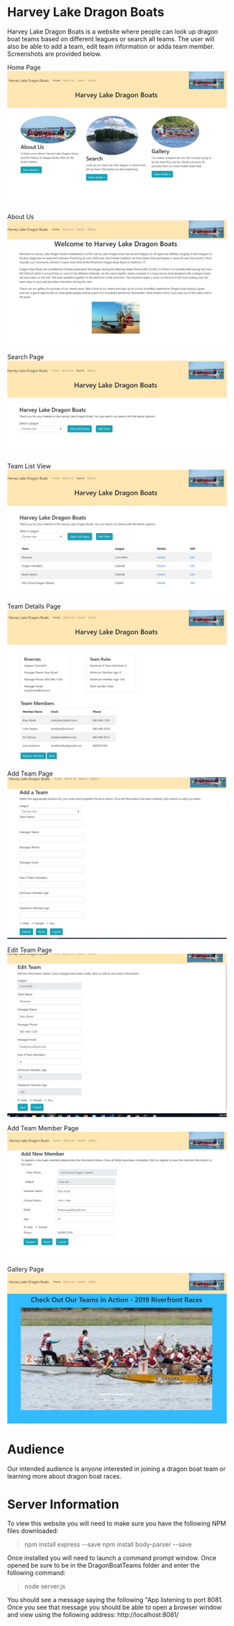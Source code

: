 # Harvey Lake Dragon Boats
 
 Harvey Lake Dragon Boats is a website where people can look up dragon boat teams based on different leagues or search all teams. The user will also be able to add a team, edit team information or adda team member. Screenshots are provided below.
 
 Home Page
 ![home](/public/images/homePage.JPG?raw=true " Home Page Screen-Shot")
 
 About Us
 ![ScreenShot](/public/images/aboutPage.JPG?raw=true " About Us PageScreen-shot")
 
Search Page
 ![Screen-Shot](/public/images/searchPage.JPG?raw=true "Search Page Screen-Shot")
 
Team List View
 ![Screen-Shot](/public/images/teamlistView.JPG?raw=true "Team List View Screen-Shot")

Team Details Page
 ![Screen-Shot](/public/images/teamDetailsPage.JPG?raw=true "Team Details Screen-Shot")

Add Team Page
 ![Screen-Shot](/public/images/addTeamPage.JPG?raw=true "Add Team Screen-Shot")

Edit Team Page
 ![Screen-Shot](/public/images/editTeamPage.JPG?raw=true " Edit Team Screen-Shot")

Add Team Member Page
 ![Screen-Shot](/public/images/addMemberPage.JPG?raw=true "Add Team Member Screen-Shot")

Gallery Page
 ![Screen-Shot](/public/images/galleryPage.JPG?raw=true " Gallery Page Screen-Shot")


# Audience

 Our intended audience is anyone interested in joining a dragon boat team or learning more about dragon boat races.  
 
 
 # Server Information
 
 To view this website you will need to make sure you have the following NPM files downloaded:
 >npm install express --save
 >npm install body-parser --save
 
 Once installed you will need to launch a command prompt window.  Once opened be sure to be in the DragonBoatTeams folder and enter the following command: 
 >node server.js
 
You should see a message saying the following "App listening to port 8081.
Once you see that message you should be able to open a browser window and view using the following address:
http://localhost:8081/
 
